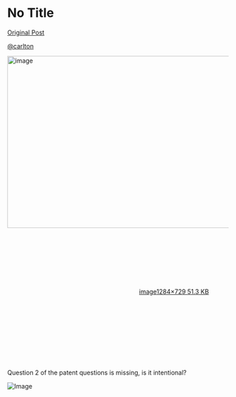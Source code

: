 # No Title

[Original Post](https://discourse.onlinedegree.iitm.ac.in/t/168449/57)

<p><a class="mention" href="/u/carlton">@carlton</a><br>
<div class="lightbox-wrapper"><a class="lightbox" href="https://europe1.discourse-cdn.com/flex013/uploads/iitm/original/3X/9/6/96aaf11d9d1945ebbc45de2bb7cff70394d732e7.png" data-download-href="/uploads/short-url/luRRqNhEbn63U2Oxp1ZErgcS5ZZ.png?dl=1" title="image" rel="noopener nofollow ugc"><img src="https://europe1.discourse-cdn.com/flex013/uploads/iitm/optimized/3X/9/6/96aaf11d9d1945ebbc45de2bb7cff70394d732e7_2_690x391.png" alt="image" data-base62-sha1="luRRqNhEbn63U2Oxp1ZErgcS5ZZ" width="690" height="391" srcset="https://europe1.discourse-cdn.com/flex013/uploads/iitm/optimized/3X/9/6/96aaf11d9d1945ebbc45de2bb7cff70394d732e7_2_690x391.png, https://europe1.discourse-cdn.com/flex013/uploads/iitm/optimized/3X/9/6/96aaf11d9d1945ebbc45de2bb7cff70394d732e7_2_1035x586.png 1.5x, https://europe1.discourse-cdn.com/flex013/uploads/iitm/original/3X/9/6/96aaf11d9d1945ebbc45de2bb7cff70394d732e7.png 2x" data-dominant-color="F2F3F3"><div class="meta"><svg class="fa d-icon d-icon-far-image svg-icon" aria-hidden="true"><use href="#far-image"></use></svg><span class="filename">image</span><span class="informations">1284×729 51.3 KB</span><svg class="fa d-icon d-icon-discourse-expand svg-icon" aria-hidden="true"><use href="#discourse-expand"></use></svg></div></a></div><br>
Question 2 of the patent questions is missing, is it intentional?</p>

![Image](https://europe1.discourse-cdn.com/flex013/uploads/iitm/optimized/3X/9/6/96aaf11d9d1945ebbc45de2bb7cff70394d732e7_2_690x391.png)
